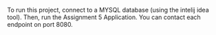 To run this project, connect to a MYSQL database (using the intelij idea tool). Then, run the
Assignment 5 Application. You can contact each endpoint on port 8080. 